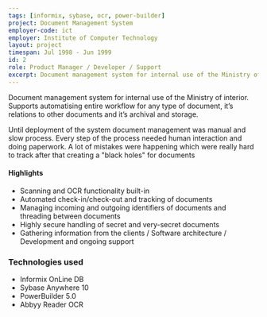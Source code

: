 ```yaml
---
tags: [informix, sybase, ocr, power-builder]
project: Document Management System
employer-code: ict
employer: Institute of Computer Technology
layout: project
timespan: Jul 1998 - Jun 1999
id: 2
role: Product Manager / Developer / Support
excerpt: Document management system for internal use of the Ministry of interior. Supports automatising entire workflow for any type of document, it’s relations to other documents and it’s archival and storage.
---
```

Document management system for internal use of the Ministry of interior. Supports automatising entire workflow for any type of document, it’s relations to other documents and it’s archival and storage.

Until deployment of the system document management was manual and slow process. Every step of the process needed human interaction and doing paperwork. A lot of mistakes were happening which were really hard to track after that creating a "black holes" for documents

#### Highlights  
* Scanning and OCR functionality built-in
* Automated check-in/check-out and tracking of documents
* Managing incoming and outgoing identifiers of documents and threading between documents
* Highly secure handling of secret and very-secret documents
* Gathering information from the clients / Software architecture / Development and ongoing support

### Technologies used
* Informix OnLine DB
* Sybase Anywhere 10
* PowerBuilder 5.0
* Abbyy Reader OCR
